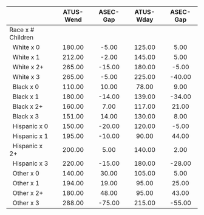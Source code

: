 
|                      |    ATUS-Wend |     ASEC-Gap |    ATUS-Wday |     ASEC-Gap |
| -------------------- | :----------: | :----------: | :----------: | :----------: |
| Race x # Children    |              |              |              |              |
| &nbsp;&nbsp;White x 0 |       180.00 |        -5.00 |       125.00 |         5.00 |
| &nbsp;&nbsp;White x 1 |       212.00 |        -2.00 |       145.00 |         5.00 |
| &nbsp;&nbsp;White x 2+ |       265.00 |       -15.00 |       180.00 |        -5.00 |
| &nbsp;&nbsp;White x 3 |       265.00 |        -5.00 |       225.00 |       -40.00 |
| &nbsp;&nbsp;Black x 0 |       110.00 |        10.00 |        78.00 |         9.00 |
| &nbsp;&nbsp;Black x 1 |       180.00 |       -14.00 |       139.00 |       -34.00 |
| &nbsp;&nbsp;Black x 2+ |       160.00 |         7.00 |       117.00 |        21.00 |
| &nbsp;&nbsp;Black x 3 |       151.00 |        14.00 |       130.00 |         8.00 |
| &nbsp;&nbsp;Hispanic x 0 |       150.00 |       -20.00 |       120.00 |        -5.00 |
| &nbsp;&nbsp;Hispanic x 1 |       195.00 |       -10.00 |        90.00 |        44.00 |
| &nbsp;&nbsp;Hispanic x 2+ |       200.00 |         5.00 |       140.00 |         2.00 |
| &nbsp;&nbsp;Hispanic x 3 |       220.00 |       -15.00 |       180.00 |       -28.00 |
| &nbsp;&nbsp;Other x 0 |       140.00 |        30.00 |       105.00 |         5.00 |
| &nbsp;&nbsp;Other x 1 |       194.00 |        19.00 |        95.00 |        25.00 |
| &nbsp;&nbsp;Other x 2+ |       180.00 |        48.00 |        95.00 |        43.00 |
| &nbsp;&nbsp;Other x 3 |       288.00 |       -75.00 |       215.00 |       -55.00 |

